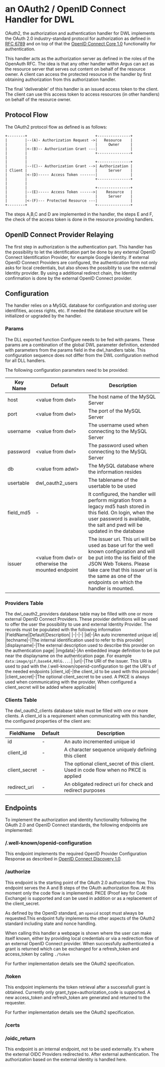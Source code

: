 # an OAuth2 / OpenID Connect Handler for DWL

OAuth2, the authorization and authentication handler for DWL implements the OAuth 2.0 industry-standard protocol for authorization as defined in [RFC 6789](https://datatracker.ietf.org/doc/html/rfc6749) and on top of that the [OpenID Connect Core 1.0](https://openid.net/specs/openid-connect-core-1_0.html) functionality for authentication.

This handler acts as the authorization server as defined in the roles of the OpenAuth RFC.
The idea is that any other handler within Argus can act as the resource server that serves out content on behalf of the resource owner.
A client can access the protected resource in the handler by first obtaining authorization from this authorization handler.

The final 'deliverable' of this handler is an issued access token to the client. The client can use this access token to access resources (in other handlers) on behalf of the resource owner.

## Protocol Flow
The OAuth2 protocol flow as defined is as follows:
```
+--------+                               +---------------+
|        |--(A)- Authorization Request ->|   Resource    |
|        |                               |     Owner     |
|        |<-(B)-- Authorization Grant ---|               |
|        |                               +---------------+
|        |
|        |                               +---------------+
|        |--(C)-- Authorization Grant -->| Authorization |
| Client |                               |     Server    |
|        |<-(D)----- Access Token -------|               |
|        |                               +---------------+
|        |
|        |                               +---------------+
|        |--(E)----- Access Token ------>|    Resource   |
|        |                               |     Server    |
|        |<-(F)--- Protected Resource ---|               |
+--------+                               +---------------+
```
The steps A,B,C and D are implemented in the handler, the steps E and F, the check of the access token is done in the resource providing handlers.

## OpenID Connect Provider Relaying
The first step in authorization is the authentication part. This handler has the possibility to let the identification part be done by any external OpenID Connect Identification Provider, for example Google Identity.
If external OpenID Connect Providers are configured, the authentication form not only asks for local credentials, but also shows the possiblity to use the external Identity provider. By using a additional redirect chain, the Identity confirmation is done by the external OpenID Connect provider.

## Configuration
The handler relies on a MySQL database for configuration and storing user identifities, access rights, etc. If needed the database structure will be initialized or upgraded by the handler.

### Params
The DLL exported function Configure needs to be fed with params. These params are a combination of the global DWL parameter definition, extended with parameters from the params field in the dwl_handlers table. This configuration sequence does not differ from the DWL configuration method for all DLL handlers.

The following configuration parameters need to be provided:

|Key Name|Default|Description|
|-|-|-|
|host|\<value from dwl\>|The host name of the MySQL Server|
|port|<value from dwl\>|The port of the MySQL Server|
|username|<value from dwl\>|The username used when connecting to the MySQL Server|
|password|<value from dwl\>|The password used when connecting to the MySQL Server|
|db|<value from adwl\>|The MySQL database where the information resides|
|usertable|dwl_oauth2_users|The tablename of the usertable to be used|
|field_md5|-|It configured, the handler will perform migration from a legacy md5 hash stored in this field. On login, when the user password is available, the salt and pwd will be updated in the database|
|issuer|\<value from dwl\> or otherwise the mounted endpoint|The issuer uri. This uri will be used as base url for the well known configuration and will be put into the iss field of the JSON Web Tokens. Please take care that this issuer url is the same as one of the endpoints on which the handler is mounted.

### Providers Table
The dwl_oauth2_providers database table may be filled with one or more external OpenID Connect Providers. These provider definitions will be used to offer the user the possibility to use and external Identity Provider. The records must be populated with the following information
|FieldName|Default|Description|
|-|-|-|
|id|-|An auto incremented unique id|
|techname|-|The internal identification used to refer to this provider|
|displayname|-|The external description used to describe this provider on the authentication page|
|imgdata|-|An embedded image definition to be put near the displayname on the authentication page. For example `data:image/gif;base64,R0lG....`|
|uri|-|The URI of the issuer. This URI is used to pad with  the /.well-known/openid-configuration to get the URI's of the needed endpoints
|client_id|-|the client_id to be used with this provider|
|client_secret|-|The optional client_secret to be used. A PKCE is always used when communicating with the provider. When configured a client_secret will be added where applicable|

### Clients Table
The dwl_oauth2_clients database table must be filled with one or more clients. A client_id is a requirement when communicating with this handler, the configured properties of the client are:

|FieldName|Default|Description|
|-|-|-|
|id|-|An auto incremented unique id|
|client_id|-|A character sequence uniquely defining this client|
|client_secret|-|The optional client_secret of this client. Used in code flow when no PKCE is applied|
|redirect_uri|-|An obligated redirect uri for check and redirect purposes|

## Endpoints
To implement the authorization and identity functionality following the OAuth 2.0 and OpenID Connect standards, the following endpoints are implemented:

### /.well-known/openid-configuration 
This endpoint implements the required OpenID Provider Configuration Response as described in [OpenID Connect Discovery 1.0](https://openid.net/specs/openid-connect-discovery-1_0.html).

### /authorize
This endpoint is the starting point of the OAuth 2.0 authorization flow. This endpoint serves the A and B steps of the OAuth authorization flow. At this moment only the code flow is implemented. PKCE (Proof key for Code Exchange) is supported and can be used in addition or as a replacement of the client_secret.  

As defined by the OpenID standard, an `openid` scopt must always be requested.This endpoint fully implements the other aspects of the OAuth2 standard including state and nonce handling.

When calling this handler a webpage is shown where the user can make itself known, either by providing local credentials or via a redirection flow of an external OpenID Connect provider. When successfully authenticated a grant is returned which can be exchanged for a refresh_token and access_token by calling `./token`

For further implementation details see the OAuth2 specification.

### /token
This endpoint implements the token retrieval after a successfull grant is obtained. Currently only grant_type=authorization_code is supported. 
A new access_token and refresh_token are generated and returned to the requester.

For further implementation details see the OAuth2 specification.

### /certs

### /oidc_return
This endpoint is an internal endpoint, not to be used externally. It's where the external OIDC Providers redirected to. After external authentication. The authorization based on the external identity is handled here.